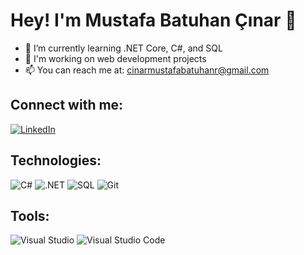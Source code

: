 # Hey! I'm Mustafa Batuhan Çınar 👋

- 🌱 I’m currently learning .NET Core, C#, and SQL
- 💼 I'm working on web development projects
- 📫 You can reach me at: cinarmustafabatuhanr@gmail.com

## Connect with me:
[![LinkedIn](https://img.shields.io/badge/LinkedIn-blue?style=flat&logo=linkedin)](https://www.linkedin.com/in/mustafabatuhancinar/)

## Technologies:
![C#](https://img.shields.io/badge/CSharp-purple?style=flat&logo=csharp)
![.NET](https://img.shields.io/badge/.NET-purple?style=flat&logo=.net&logoColor=white)
![SQL](https://img.shields.io/badge/SQL-blue?style=flat&logo=postgresql&logoColor=white)
![Git](https://img.shields.io/badge/Git-black?style=flat&logo=git)

## Tools:
![Visual Studio](https://img.shields.io/badge/Visual%20Studio-purple?style=flat&logo=visualstudio)
![Visual Studio Code](https://img.icons8.com/color/48/000000/visual-studio-code-2019.png)
